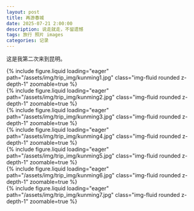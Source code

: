 ```yaml
---
layout: post
title: 再游春城
date: 2025-07-21 2:00:00
description: 说走就走，不留遗憾
tags: 旅行 照片 images
categories: 记录
---
```


这是我第二次来到昆明。

<div class="row mt-3">
    <div class="col-sm mt-3 mt-md-0">
        {% include figure.liquid loading="eager" path="/assets/img/trip_img/kunming1.jpg" class="img-fluid rounded z-depth-1" zoomable=true %}
    </div>
</div>

<div class="row mt-3">
    <div class="col-sm mt-3 mt-md-0">
        {% include figure.liquid loading="eager" path="/assets/img/trip_img/kunming2.jpg" class="img-fluid rounded z-depth-1" zoomable=true %}
    </div> 
</div>

<div class="row mt-3">
    <div class="col-sm mt-3 mt-md-0">
        {% include figure.liquid loading="eager" path="/assets/img/trip_img/kunming3.jpg" class="img-fluid rounded z-depth-1" zoomable=true %}
    </div>
    <div class="col-sm mt-3 mt-md-0">
        {% include figure.liquid loading="eager" path="/assets/img/trip_img/kunming4.jpg" class="img-fluid rounded z-depth-1" zoomable=true %}
    </div>
</div>

<div class="row mt-3">
    <div class="col-sm mt-3 mt-md-0">
        {% include figure.liquid loading="eager" path="/assets/img/trip_img/kunming5.jpg" class="img-fluid rounded z-depth-1" zoomable=true %}
    </div>
    <div class="col-sm mt-3 mt-md-0">
        {% include figure.liquid loading="eager" path="/assets/img/trip_img/kunming6.jpg" class="img-fluid rounded z-depth-1" zoomable=true %}
    </div>
</div>

<div class="row mt-3">
    <div class="col-sm mt-3 mt-md-0">
        {% include figure.liquid loading="eager" path="/assets/img/trip_img/kunming7.jpg" class="img-fluid rounded z-depth-1" zoomable=true %}
    </div>
</div>
